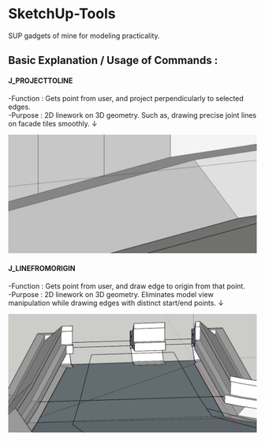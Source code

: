 # SketchUp-Tools
SUP gadgets of mine for modeling practicality.

## Basic Explanation / Usage of Commands :

#### J_PROJECTTOLINE    
-Function        : Gets point from user, and project perpendicularly to selected edges. \
-Purpose         : 2D linework on 3D geometry. Such as, drawing precise joint lines on facade tiles smoothly. ↓

![J_ProjectToLine](images/J_ProjectToLine.gif)

#### J_LINEFROMORIGIN   
-Function        : Gets point from user, and draw edge to origin from that point. \
-Purpose         : 2D linework on 3D geometry. Eliminates model view manipulation while drawing edges with distinct start/end points. ↓

![J_ProjectToLine](images/J_LineFromOrigin.gif)

